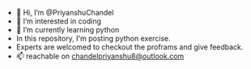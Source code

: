 - 👋 Hi, I’m @PriyanshuChandel
- 👀 I’m interested in coding
- 🌱 I’m currently learning python
- In this repository, I'm posting python exercise.
- Experts are welcomed to checkout the proframs and give feedback.
- 📫 reachable on chandelpriyanshu8@outlook.com

<!---
PriyanshuChandel/PriyanshuChandel is a ✨ special ✨ repository because its `README.md` (this file) appears on your GitHub profile.
You can click the Preview link to take a look at your changes.
--->
